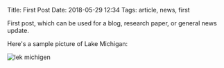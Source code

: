 Title: First Post
Date: 2018-05-29 12:34
Tags: article, news, first

First post, which can be used for a blog, research paper, or general news update.

Here's a sample picture of Lake Michigan:

![lek michigen]({attach}../images/michigan.JPG)
